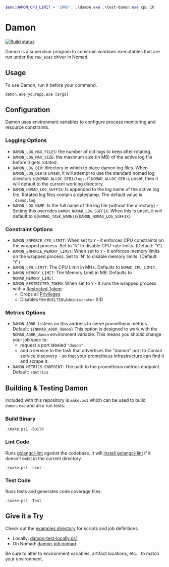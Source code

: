 ```powershell
$env:DAMON_CPU_LIMIT = '2000'; .\damon.exe .\test-damon.exe cpu 1h 
```

# Damon

[![Build status](https://github.com/rgl/damon/workflows/Build/badge.svg)](https://github.com/rgl/damon/actions?query=workflow%3ABuild)

Damon is a supervisor program to constrain windows executables that are run under the `raw_exec` driver in Nomad.

## Usage

To use Damon, run it before your command.

```
damon.exe yourapp.exe [args]
```

## Configuration

Damon uses environment variables to configure process monitoring and resource constraints.

### Logging Options

- `DAMON_LOG_MAX_FILES`: the number of old logs to keep after rotating.
- `DAMON_LOG_MAX_SIZE`: the maximum size (in MB) of the active log file before it gets rotated.
- `DAMON_LOG_DIR`: directory in which to place damon log files. When `DAMON_LOG_DIR` is unset, it will attempt to use the standard nomad log directory `${NOMAD_ALLOC_DIR}/logs`. If `NOMAD_ALLOC_DIR` is unset, then it will default to the current working directory.
- `DAMON_NOMAD_LOG_SUFFIX`: Is appended to the log name of the active log file. Rotated log files contain a datestamp. The default value is `.damon.log`
- `DAMON_LOG_NAME`: Is the full name of the log file (without the directory) - Setting this overrides `DAMON_NOMAD_LOG_SUFFIX`. When this is unset, it will default to `${NOMAD_TASK_NAME}${DAMON_NOMAD_LOG_SUFFIX}`

### Constraint Options

- `DAMON_ENFORCE_CPU_LIMIT`: When set to `Y` - it enforces CPU constraints on the wrapped process. Set to 'N' to disable CPU-rate limits. (Default: 'Y')
- `DAMON_ENFORCE_MEMORY_LIMIT`: When set to `Y` - it enforces memory limits on the wrapped process. Set to 'N' to disable memory limits. (Default: 'Y')
- `DAMON_CPU_LIMIT`: The CPU Limit in MHz. Defaults to `NOMAD_CPU_LIMIT`.
- `DAMON_MEMORY_LIMIT`: The Memory Limit in MB. Defaults to `NOMAD_MEMORY_LIMIT`.
- `DAMON_RESTRICTED_TOKEN`: When set to `Y` - it runs the wrapped process with a [Restricted Token](https://docs.microsoft.com/en-us/windows/desktop/SecAuthZ/restricted-tokens):
    - Drops all [Privileges](https://docs.microsoft.com/en-us/windows/desktop/secauthz/privileges)
    - Disables the `BUILTIN\Administrator` SID

### Metrics Options

- `DAMON_ADDR`: Listens on this address to serve prometheus metrics. Default: `${NOMAD_ADDR_damon}`
    This option is designed to work with the `NOMAD_ADDR_damon` environment variable.
    This means you should change your job spec to:
    - request a port labeled `"damon"`
    - add a service to the task that advertises the "damon" port to Consul service discovery - so that your prometheus infrastructure can find it and scrape it.
- `DAMON_METRICS_ENDPOINT`: The path to the prometheus metrics endpoint. Default: `/metrics`

## Building & Testing Damon

Included with this repository is `make.ps1` which can be used to build `damon.exe` and also run tests.

### Build Binary

```posh
.\make.ps1 -Build
```

### Lint Code

Runs [golangci-lint](https://github.com/golangci/golangci-lint) against the codebase. It will [Install golangci-lint](https://github.com/golangci/golangci-lint#local-installation) if it doesn't exist in the current directory.

```posh
.\make.ps1 -Lint
```

### Test Code

Runs tests and generates code coverage files.

```posh
.\make.ps1 -Test
```

## Give it a Try

Check out the [examples directory](examples/) for scripts and job definitions.

- Locally: [damon-test-locally.ps1](examples/damon-test-locally.ps1)
- On Nomad: [damon-job.nomad](examples/damon-job.nomad)

Be sure to alter to environment variables, artifact locations, etc... to match your environment.
